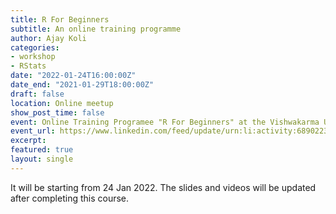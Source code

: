 ```yaml
---
title: R For Beginners
subtitle: An online training programme
author: Ajay Koli
categories:
- workshop
- RStats
date: "2022-01-24T16:00:00Z"
date_end: "2021-01-29T18:00:00Z"
draft: false
location: Online meetup
show_post_time: false
event: Online Training Programee "R For Beginners" at the Vishwakarma University - Pune, India
event_url: https://www.linkedin.com/feed/update/urn:li:activity:6890223709387636736/
excerpt: 
featured: true
layout: single
---
```


It will be starting from 24 Jan 2022. The slides and videos will be updated after completing this course. 

